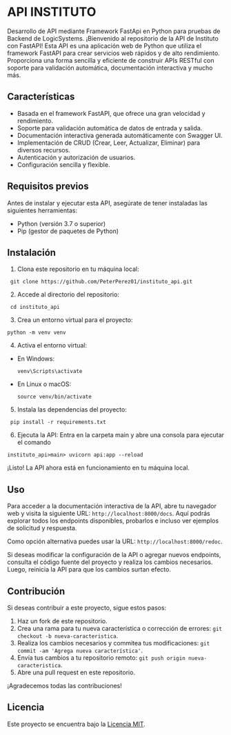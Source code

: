 # API INSTITUTO
Desarrollo de API mediante Framework FastApi en Python para pruebas de Backend de LogicSystems.
¡Bienvenido al repositorio de la API de Instituto con FastAPI! Esta API es una aplicación web de Python que utiliza el framework FastAPI para crear servicios web rápidos y de alto rendimiento. Proporciona una forma sencilla y eficiente de construir APIs RESTful con soporte para validación automática, documentación interactiva y mucho más.

## Características

- Basada en el framework FastAPI, que ofrece una gran velocidad y rendimiento.
- Soporte para validación automática de datos de entrada y salida.
- Documentación interactiva generada automáticamente con Swagger UI.
- Implementación de CRUD (Crear, Leer, Actualizar, Eliminar) para diversos recursos.
- Autenticación y autorización de usuarios.
- Configuración sencilla y flexible.

## Requisitos previos

Antes de instalar y ejecutar esta API, asegúrate de tener instaladas las siguientes herramientas:

- Python (versión 3.7 o superior)
- Pip (gestor de paquetes de Python)

## Instalación

1. Clona este repositorio en tu máquina local:
<pre><code> git clone https://github.com/PeterPerez01/instituto_api.git </code></pre>


2. Accede al directorio del repositorio:
<pre><code> cd instituto_api </code></pre>


3. Crea un entorno virtual para el proyecto:
<pre><code>python -m venv venv</code></pre>


4. Activa el entorno virtual:

- En Windows:

  ```
  venv\Scripts\activate
  ```

- En Linux o macOS:

  ```
  source venv/bin/activate
  ```

5. Instala las dependencias del proyecto:
<pre><code> pip install -r requirements.txt </code></pre>


6. Ejecuta la API:
Entra en la carpeta main y abre una consola para ejecutar el comando
<pre><code>instituto_api>main> uvicorn api:app --reload </code></pre>


¡Listo! La API ahora está en funcionamiento en tu máquina local.

## Uso

Para acceder a la documentación interactiva de la API, abre tu navegador web y visita la siguiente URL: `http://localhost:8000/docs`. Aquí podrás explorar todos los endpoints disponibles, probarlos e incluso ver ejemplos de solicitud y respuesta.

Como opción alternativa puedes usar la URL: `http://localhost:8000/redoc`.

Si deseas modificar la configuración de la API o agregar nuevos endpoints, consulta el código fuente del proyecto y realiza los cambios necesarios. Luego, reinicia la API para que los cambios surtan efecto.

## Contribución

Si deseas contribuir a este proyecto, sigue estos pasos:

1. Haz un fork de este repositorio.
2. Crea una rama para tu nueva característica o corrección de errores: `git checkout -b nueva-caracteristica`.
3. Realiza los cambios necesarios y commitea tus modificaciones: `git commit -am 'Agrega nueva característica'`.
4. Envía tus cambios a tu repositorio remoto: `git push origin nueva-caracteristica`.
5. Abre una pull request en este repositorio.

¡Agradecemos todas las contribuciones!

## Licencia

Este proyecto se encuentra bajo la [Licencia MIT](LICENSE).
